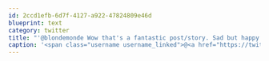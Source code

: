 ```yaml
---
id: 2ccd1efb-6d7f-4127-a922-47824809e46d
blueprint: text
category: twitter
title: "'@blondemonde Wow that's a fantastic post/story. Sad but happy too."
caption: '<span class="username username_linked">@<a href="https://twitter.com/blondemonde" title="Blonde Monde">blondemonde</a></span> Wow that''s a fantastic post/story. Sad but happy too.'
---
```

